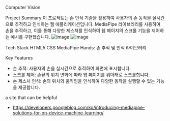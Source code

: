 Computer Vision

Project Summary
이 프로젝트는 손 인식 기술을 활용하여 사용자의 손 동작을 실시간으로 추적하고 인식하는 웹 애플리케이션입니다. MediaPipe 라이브러리를 사용하여 손을 추적하고, 이를 통해 다양한 제스처를 인식하여 웹 페이지의 스크롤 기능을 제어하는 예시를 구현했습니다.
![image](https://github.com/user-attachments/assets/818a4e33-4d2e-4e41-8b2a-d42e73a5436c)
![image](https://github.com/user-attachments/assets/c6684ffc-da7b-46a8-a68a-c35fa73cb8b2)


Tech Stack
HTML5
CSS
MediaPipe Hands: 손 추적 및 인식 라이브러리

Key Features
- 손 추적: 사용자의 손을 실시간으로 추적하여 화면에 표시합니다.
- 스크롤 제어: 손끝의 위치 변화에 따라 웹 페이지를 위아래로 스크롤합니다.
- 손 제스처 인식: 손의 위치와 움직임을 인식하여 다양한 동작을 실행할 수 있는 기능을 제공합니다.

  
a site that can be helpful
- https://developers.googleblog.com/ko/introducing-mediapipe-solutions-for-on-device-machine-learning/
